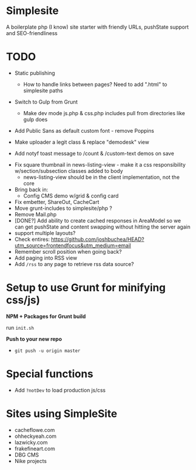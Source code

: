 Simplesite
============

A boilerplate php (I know) site starter with friendly URLs, pushState support and SEO-friendliness


# TODO

- Static publishing
  - How to handle links between pages? Need to add ".html" to simplesite paths
- Switch to Gulp from Grunt
  - Make dev mode js.php & css.php includes pull from directories like gulp does
- Add Public Sans as default custom font - remove Poppins

- Make uploader a legit class & replace "demodesk" view
- Add notyf toast message to /count & /custom-text demos on save
* Fix square thumbnail in news-listing-view - make it a css responsibility w/section/subsection classes added to body
  * news-listing-view should be in the client implementation, not the core
* Bring back in:
  * Config CMS demo w/grid & config card
* Fix embetter, ShareOut, CacheCart
* Move grunt-includes to simplesite/php ?
* Remove Mail.php
* [DONE?] Add ability to create cached responses in AreaModel so we can get pushState and content swapping without hitting the server again
* support multiple layouts?
* Check <head> entires: https://github.com/joshbuchea/HEAD?utm_source=frontendfocus&utm_medium=email
* Remember scroll position when going back?
* Add paging into RSS view
* Add `/rss` to any page to retrieve rss data source?


# Setup to use Grunt for minifying css/js)

**NPM + Packages for Grunt build**

run `init.sh`

**Push to your new repo**

* `git push -u origin master`

# Special functions

* Add `?notDev` to load production js/css



# Sites using SimpleSite

* cacheflowe.com
* ohheckyeah.com
* lazwicky.com
* frakefineart.com
* DBG CMS
* Nike projects
